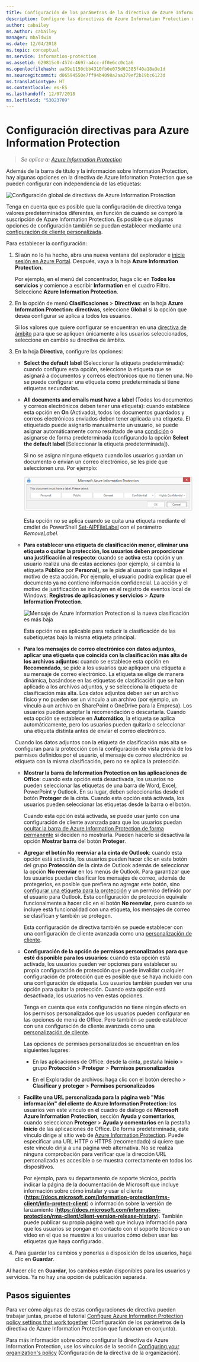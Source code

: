 ```yaml
---
title: Configuración de los parámetros de la directiva de Azure Information Protection (AIP)
description: Configure las directivas de Azure Information Protection que se aplica a todos los usuarios y todos los dispositivos.
author: cabailey
ms.author: cabailey
manager: mbaldwin
ms.date: 12/04/2018
ms.topic: conceptual
ms.service: information-protection
ms.assetid: 629815c0-457d-4697-a4cc-df0e6cc0c1a6
ms.openlocfilehash: aa39e1150dbb4310fb0e075d01385f40a18a3e1d
ms.sourcegitcommit: d06594550e7ff94b4098a2aa379ef2b19bc6123d
ms.translationtype: HT
ms.contentlocale: es-ES
ms.lasthandoff: 12/07/2018
ms.locfileid: "53023709"
---
```

# <a name="how-to-configure-the-policy-settings-for-azure-information-protection"></a>Configuración directivas para Azure Information Protection

>*Se aplica a: [Azure Information Protection](https://azure.microsoft.com/pricing/details/information-protection)*

Además de la barra de título y la información sobre Information Protection, hay algunas opciones en la directiva de Azure Information Protection que se pueden configurar con independencia de las etiquetas:

![Configuración global de directivas de Azure Information Protection](./media/info-protect-policy-default-settingsv3.png)

Tenga en cuenta que es posible que la configuración de directiva tenga valores predeterminados diferentes, en función de cuándo se compró la suscripción de Azure Information Protection. Es posible que algunas opciones de configuración también se puedan establecer mediante una [configuración de cliente personalizada](./rms-client/client-admin-guide-customizations.md).

Para establecer la configuración:

1. Si aún no lo ha hecho, abra una nueva ventana del explorador e [inicie sesión en Azure Portal](configure-policy.md#signing-in-to-the-azure-portal). Después, vaya a la hoja **Azure Information Protection**.
    
    Por ejemplo, en el menú del concentrador, haga clic en **Todos los servicios** y comience a escribir **Information** en el cuadro Filtro. Seleccione **Azure Information Protection**.

2. En la opción de menú **Clasificaciones** > **Directivas**: en la hoja **Azure Information Protection: directivas**, seleccione **Global** si la opción que desea configurar se aplica a todos los usuarios.
    
    Si los valores que quiere configurar se encuentran en una [directiva de ámbito](configure-policy-scope.md) para que se apliquen únicamente a los usuarios seleccionados, seleccione en cambio su directiva de ámbito.

3. En la hoja **Directiva**, configure las opciones:
    
    - **Select the default label** (Seleccionar la etiqueta predeterminada): cuando configure esta opción, seleccione la etiqueta que se asignará a documentos y correos electrónicos que no tienen una. No se puede configurar una etiqueta como predeterminada si tiene etiquetas secundarias. 
    
    - **All documents and emails must have a label** (Todos los documentos y correos electrónicos deben tener una etiqueta): cuando establece esta opción en **On** (Activado), todos los documentos guardados y correos electrónicos enviados deben tener aplicada una etiqueta. El etiquetado puede asignarlo manualmente un usuario, se puede asignar automáticamente como resultado de una [condición](configure-policy-classification.md) o asignarse de forma predeterminada (configurando la opción **Select the default label** [Seleccionar la etiqueta predeterminada]).
        
        Si no se asigna ninguna etiqueta cuando los usuarios guardan un documento o envían un correo electrónico, se les pide que seleccionen una. Por ejemplo:
        
        ![Aviso de Azure Information Protection si se aplica el etiquetado](./media/info-protect-enforce-labelv2.png)
        
        Esta opción no se aplica cuando se quita una etiqueta mediante el cmdlet de PowerShell [Set-AIPFileLabel](/powershell/module/azureinformationprotection/set-aipfilelabel) con el parámetro *RemoveLabel*.
        
    - **Para establecer una etiqueta de clasificación menor, eliminar una etiqueta o quitar la protección, los usuarios deben proporcionar una justificación al respecto**: cuando se **activa** esta opción y un usuario realiza una de estas acciones (por ejemplo, si cambia la etiqueta **Público** por **Personal**), se le pide al usuario que indique el motivo de esta acción. Por ejemplo, el usuario podría explicar que el documento ya no contiene información confidencial. La acción y el motivo de justificación se incluyen en el registro de eventos local de Windows: **Registros de aplicaciones y servicios** > **Azure Information Protection**.  
        
        ![Mensaje de Azure Information Protection si la nueva clasificación es más baja](./media/info-protect-lower-justification.png)
        
        Esta opción no es aplicable para reducir la clasificación de las subetiquetas bajo la misma etiqueta principal.
        
    - **Para los mensajes de correo electrónico con datos adjuntos, aplicar una etiqueta que coincida con la clasificación más alta de los archivos adjuntos**: cuando se establece esta opción en **Recomendado**, se pide a los usuarios que apliquen una etiqueta a su mensaje de correo electrónico. La etiqueta se elige de manera dinámica, basándose en las etiquetas de clasificación que se han aplicado a los archivos adjuntos, y se selecciona la etiqueta de clasificación más alta. Los datos adjuntos deben ser un archivo físico y no pueden ser un vínculo a un archivo (por ejemplo, un vínculo a un archivo en SharePoint o OneDrive para la Empresa). Los usuarios pueden aceptar la recomendación o descartarla. Cuando esta opción se establece en **Automático**, la etiqueta se aplica automáticamente, pero los usuarios pueden quitarla o seleccionar una etiqueta distinta antes de enviar el correo electrónico.
    
    Cuando los datos adjuntos con la etiqueta de clasificación más alta se configuran para la protección con la configuración de vista previa de los permisos definidos por el usuario, el mensaje de correo electrónico se etiqueta con la misma clasificación, pero no se aplica la protección.
    
    - **Mostrar la barra de Information Protection en las aplicaciones de Office**: cuando esta opción está desactivada, los usuarios no pueden seleccionar las etiquetas de una barra de Word, Excel, PowerPoint y Outlook. En su lugar, deben seleccionarlas desde el botón **Proteger** de la cinta. Cuando esta opción está activada, los usuarios pueden seleccionar las etiquetas desde la barra o el botón.
        
        Cuando esta opción está activada, se puede usar junto con una configuración de cliente avanzada para que los usuarios puedan [ocultar la barra de Azure Information Protection de forma permanente](./rms-client/client-admin-guide-customizations.md#permanently-hide-the-azure-information-protection-bar) si deciden no mostrarla. Pueden hacerlo si desactiva la opción **Mostrar barra** del botón **Proteger**.
    
    - **Agregar el botón No reenviar a la cinta de Outlook**: cuando esta opción está activada, los usuarios pueden hacer clic en este botón del grupo **Protección** de la cinta de Outlook además de seleccionar la opción **No reenviar** en los menús de Outlook. Para garantizar que los usuarios puedan clasificar los mensajes de correo, además de protegerlos, es posible que prefiera no agregar este botón, sino [configurar una etiqueta para la protección](configure-policy-protection.md) y un permiso definido por el usuario para Outlook. Esta configuración de protección equivale funcionalmente a hacer clic en el botón **No reenviar**, pero cuando se incluye está funcionalidad con una etiqueta, los mensajes de correo se clasifican y también se protegen.
    
        Esta configuración de directiva también se puede establecer con una configuración de cliente avanzada como una [personalización de cliente](./rms-client/client-admin-guide-customizations.md#hide-or-show-the-do-not-forward-button-in-outlook).
    
    - **Configuración de la opción de permisos personalizados para que esté disponible para los usuarios**: cuando esta opción está activada, los usuarios pueden ver opciones para establecer su propia configuración de protección que puede invalidar cualquier configuración de protección que es posible que se haya incluido con una configuración de etiqueta. Los usuarios también pueden ver una opción para quitar la protección. Cuando esta opción está desactivada, los usuarios no ven estas opciones.
        
        Tenga en cuenta que esta configuración no tiene ningún efecto en los permisos personalizados que los usuarios pueden configurar en las opciones de menú de Office. Pero también se puede establecer con una configuración de cliente avanzada como una [personalización de cliente](./rms-client/client-admin-guide-customizations.md#make-the-custom-permissions-options-available-or-unavailable-to-users).
        
        Las opciones de permisos personalizados se encuentran en los siguientes lugares:
        
        - En las aplicaciones de Office: desde la cinta, pestaña **Inicio** > grupo **Protección** > **Proteger** > **Permisos personalizados**
        
        - En el Explorador de archivos: haga clic con el botón derecho > **Clasificar y proteger** > **Permisos personalizados**
    
    - **Facilite una URL personalizada para la página web "Más información" del cliente de Azure Information Protection**: los usuarios ven este vínculo en el cuadro de diálogo de **Microsoft Azure Information Protection**, sección **Ayuda y comentarios**, cuando seleccionan **Proteger** > **Ayuda y comentarios** en la pestaña **Inicio** de las aplicaciones de Office. De forma predeterminada, este vínculo dirige al sitio web de [Azure Information Protection](https://www.microsoft.com/cloud-platform/azure-information-protection). Puede especificar una URL HTTP o HTTPS (recomendado) si quiere que este vínculo dirija a una página web alternativa. No se realiza ninguna comprobación para verificar que la dirección URL personalizada es accesible o se muestra correctamente en todos los dispositivos.
        
        Por ejemplo, para su departamento de soporte técnico, podría indicar la página de la documentación de Microsoft que incluye información sobre cómo instalar y usar el cliente (**https://docs.microsoft.com/information-protection/rms-client/info-protect-client**) o información sobre la versión de lanzamiento (**https://docs.microsoft.com/information-protection/rms-client/client-version-release-history**). También puede publicar su propia página web que incluya información para que los usuarios se pongan en contacto con el soporte técnico o un vídeo en el que se muestre a los usuarios cómo deben usar las etiquetas que haya configurado.

3. Para guardar los cambios y ponerlas a disposición de los usuarios, haga clic en **Guardar**.

Al hacer clic en **Guardar**, los cambios están disponibles para los usuarios y servicios. Ya no hay una opción de publicación separada.

## <a name="next-steps"></a>Pasos siguientes

Para ver cómo algunas de estas configuraciones de directiva pueden trabajar juntas, pruebe el tutorial [Configure Azure Information Protection policy settings that work together](infoprotect-settings-tutorial.md) (Configuración de los parámetros de la directiva de Azure Information Protection que funcionan en conjunto).

Para más información sobre cómo configurar la directiva de Azure Information Protection, use los vínculos de la sección [Configuring your organization's policy](configure-policy.md#configuring-your-organizations-policy) (Configuración de la directiva de la organización).

